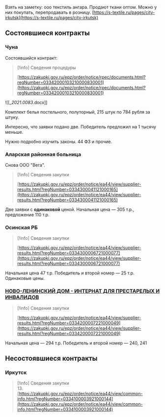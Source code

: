 Взять на заметку: ооо текстиль ангара. Продают ткани оптом. Можно у них покупать, перепродавать в розницу. [https://s-textile.ru/pages/city-irkutsk](https://s-textile.ru/pages/city-irkutsk)

## Состоявшиеся контракты

### Чуна

Состоявшийся контракт:

> [!info] Сведения процедуры  
>  
> [https://zakupki.gov.ru/epz/order/notice/rpec/documents.html?regNumber=03342000103210000830001](https://zakupki.gov.ru/epz/order/notice/rpec/documents.html?regNumber=03342000103210000830001)  

![[__2021.0083_.docx]]

Комплект белья постельного, полуторный, 215 штук по 784 рубля за штуку.

Интересно, что заявки подано две. Победитель предложил на 1 тысячу меньше.

Нужно подробно изучить законы. 44 ФЗ и прочие.

### Аларская районная больница

Снова ООО "Вега".

> [!info] Сведения закупки  
>  
> [https://zakupki.gov.ru/epz/order/notice/ea44/view/supplier-results.html?regNumber=0334300041121000165](https://zakupki.gov.ru/epz/order/notice/ea44/view/supplier-results.html?regNumber=0334300041121000165)  

Две заявки с **одинаковой** ценой. Начальная цена — 305 т.р., предложение 110 т.р.

### Осинская РБ

> [!info] Сведения закупки  
>  
> [https://zakupki.gov.ru/epz/order/notice/ea44/view/supplier-results.html?regNumber=0334300006721000077](https://zakupki.gov.ru/epz/order/notice/ea44/view/supplier-results.html?regNumber=0334300006721000077)  

Начальная цена 47 т.р. Победитель и второй номер — 25 т.р. Одинаковые цены.

### [НОВО-ЛЕНИНСКИЙ ДОМ - ИНТЕРНАТ ДЛЯ ПРЕСТАРЕЛЫХ И ИНВАЛИДОВ](https://zakupki.gov.ru/epz/organization/view/info.html?organizationCode=03342000072)

> [!info] Сведения закупки  
>  
> [https://zakupki.gov.ru/epz/order/notice/ea44/view/supplier-results.html?regNumber=0334200007221000049](https://zakupki.gov.ru/epz/order/notice/ea44/view/supplier-results.html?regNumber=0334200007221000049)  

Начальная цена — 294 т.р. Победитель и второй номер — 240, 241

## Несостоявшиеся контракты

### Иркутск

> [!info] Сведения закупки  
> 13.  
> [https://zakupki.gov.ru/epz/order/notice/ea44/view/common-info.html?regNumber=0334100003921000144](https://zakupki.gov.ru/epz/order/notice/ea44/view/common-info.html?regNumber=0334100003921000144)